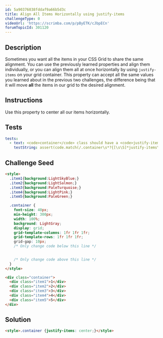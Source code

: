 ```yaml
---
id: 5a90376038fddaf9a66b5d3c
title: Align All Items Horizontally using justify-items
challengeType: 0
videoUrl: 'https://scrimba.com/p/pByETK/cJbpECn'
forumTopicId: 301120
---
```


## Description

<section id='description'>

Sometimes you want all the items in your CSS Grid to share the same alignment. You can use the previously learned properties and align them individually, or you can align them all at once horizontally by using `justify-items` on your grid container. This property can accept all the same values you learned about in the previous two challenges, the difference being that it will move **all** the items in our grid to the desired alignment.

</section>

## Instructions

<section id='instructions'>

Use this property to center all our items horizontally.

</section>

## Tests

<section id='tests'>

```yml
tests:
  - text: <code>container</code> class should have a <code>justify-items</code> property that has the value of <code>center</code>.
    testString: assert(code.match(/.container\s*?{[\s\S]*justify-items\s*?:\s*?center\s*?;[\s\S]*}/gi));

```

</section>

## Challenge Seed

<section id='challengeSeed'>

<div id='html-seed'>

```html
<style>
  .item1{background:LightSkyBlue;}
  .item2{background:LightSalmon;}
  .item3{background:PaleTurquoise;}
  .item4{background:LightPink;}
  .item5{background:PaleGreen;}

  .container {
    font-size: 40px;
    min-height: 300px;
    width: 100%;
    background: LightGray;
    display: grid;
    grid-template-columns: 1fr 1fr 1fr;
    grid-template-rows: 1fr 1fr 1fr;
    grid-gap: 10px;
    /* Only change code below this line */

    
    /* Only change code above this line */
  }
</style>

<div class="container">
  <div class="item1">1</div>
  <div class="item2">2</div>
  <div class="item3">3</div>
  <div class="item4">4</div>
  <div class="item5">5</div>
</div>
```

</div>

</section>

## Solution

<section id='solution'>

```html
<style>.container {justify-items: center;}</style>
```

</section>
